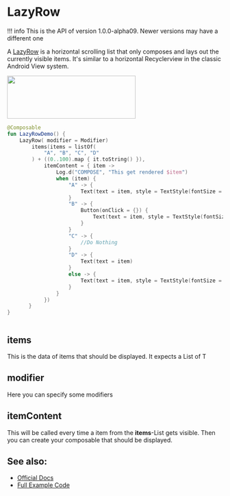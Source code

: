 # LazyRow

!!! info
    This is the API of version 1.0.0-alpha09. Newer versions may have a different one
    
A [LazyRow](https://developer.android.com/reference/kotlin/androidx/compose/foundation/lazy/package-summary.html#LazyRowFor) is a horizontal scrolling list that only composes and lays out the currently visible items.
It's similar to a  horizontal Recyclerview in the classic Android View system.


<p align="left">
  <img src ="../../images/foundation/lazyrowfor/lazyrowfor.png" height=100 width=300 />
</p>

```kotlin
@Composable
fun LazyRowDemo() {
    LazyRow( modifier = Modifier)
        items(items = listOf(
            "A", "B", "C", "D"
        ) + ((0..100).map { it.toString() }),  
            itemContent = { item ->
                Log.d("COMPOSE", "This get rendered $item")
                when (item) {
                    "A" -> {
                        Text(text = item, style = TextStyle(fontSize = 80.sp))
                    }
                    "B" -> {
                        Button(onClick = {}) {
                            Text(text = item, style = TextStyle(fontSize = 80.sp))
                        }
                    }
                    "C" -> {
                        //Do Nothing
                    }
                    "D" -> {
                        Text(text = item)
                    }
                    else -> {
                        Text(text = item, style = TextStyle(fontSize = 80.sp))
                    }
                }
            })
       }
}



```


## items
This is the data of items that should be displayed. It expects a List of T

## modifier
Here you can specify some modifiers

## itemContent
This will be called every time a item from the **items**-List gets visible.
Then you can create your composable that should be displayed.  

## See also:
* [Official Docs](https://developer.android.com/reference/kotlin/androidx/compose/foundation/lazy/package-summary#lazyrowfor)
* [Full Example Code](https://github.com/Foso/Jetpack-Compose-Playground/blob/master/compose/src/main/java/de/jensklingenberg/jetpackcomposeplayground/ui/github/foundation/LazyRowForDemo.kt)
